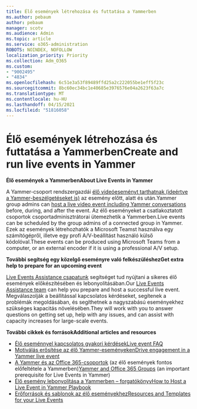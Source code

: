 ```yaml
---
title: Élő események létrehozása és futtatása a Yammerben
ms.author: pebaum
author: pebaum
manager: scotv
ms.audience: Admin
ms.topic: article
ms.service: o365-administration
ROBOTS: NOINDEX, NOFOLLOW
localization_priority: Priority
ms.collection: Adm_O365
ms.custom:
- "9002495"
- "4834"
ms.openlocfilehash: 6c51e3a53f89489ffd25a2c222055be1eff5f23c
ms.sourcegitcommit: 8bc60ec34bc1e40685e3976576e04a2623f63a7c
ms.translationtype: MT
ms.contentlocale: hu-HU
ms.lasthandoff: 04/15/2021
ms.locfileid: "51816058"
---
```

# <a name="create-and-run-live-events-in-yammer"></a><span data-ttu-id="aafb3-102">Élő események létrehozása és futtatása a Yammerben</span><span class="sxs-lookup"><span data-stu-id="aafb3-102">Create and run live events in Yammer</span></span>

<span data-ttu-id="aafb3-103">**Élő események a Yammerben**</span><span class="sxs-lookup"><span data-stu-id="aafb3-103">**About Live Events in Yammer**</span></span>

<span data-ttu-id="aafb3-104">A Yammer-csoport rendszergazdái [élő videóeseményt tarthatnak (ideértve a Yammer-beszélgetéseket is)](https://docs.microsoft.com/yammer/manage-yammer-groups/yammer-live-events) az esemény előtt, alatt és után.</span><span class="sxs-lookup"><span data-stu-id="aafb3-104">Yammer group admins can [host a live video event including Yammer conversations](https://docs.microsoft.com/yammer/manage-yammer-groups/yammer-live-events) before, during, and after the event.</span></span> <span data-ttu-id="aafb3-105">Az élő eseményeket a csatlakoztatott csoportok csoportadminisztrátorai ütemezhetik a Yammerben.</span><span class="sxs-lookup"><span data-stu-id="aafb3-105">Live events can be scheduled by the group admins of a connected group in Yammer.</span></span> <span data-ttu-id="aafb3-106">Ezek az események létrehozhatók a Microsoft Teamst használva egy számítógépről, illetve egy profi A/V-beállítást használó külső kódolóval.</span><span class="sxs-lookup"><span data-stu-id="aafb3-106">These events can be produced using Microsoft Teams from a computer, or an external encoder if it is using a professional A/V setup.</span></span>

<span data-ttu-id="aafb3-107">**További segítség egy közelgő eseményre való felkészüléshez**</span><span class="sxs-lookup"><span data-stu-id="aafb3-107">**Get extra help to prepare for an upcoming event**</span></span>

<span data-ttu-id="aafb3-108">[Live Events Assistance csapatunk](https://aka.ms/AA87gbh) segítséget tud nyújtani a sikeres élő események előkészítésében és lebonyolításában.</span><span class="sxs-lookup"><span data-stu-id="aafb3-108">Our [Live Events Assistance team](https://aka.ms/AA87gbh) can help you prepare and host a successful live event.</span></span> <span data-ttu-id="aafb3-109">Megválaszolják a beállítással kapcsolatos kérdéseket, segítenek a problémák megoldásában, és segíthetnek a nagyszabású eseményekhez szükséges kapacitás növelésében.</span><span class="sxs-lookup"><span data-stu-id="aafb3-109">They will work with you to answer questions on getting set up, help with any issues, and can assist with capacity increases for large-scale events.</span></span>

<span data-ttu-id="aafb3-110">**További cikkek és források**</span><span class="sxs-lookup"><span data-stu-id="aafb3-110">**Additional articles and resources**</span></span>

- [<span data-ttu-id="aafb3-111">Élő eseménnyel kapcsolatos gyakori kérdések</span><span class="sxs-lookup"><span data-stu-id="aafb3-111">Live event FAQ</span></span>](https://support.office.com/article/43bbd59d-a734-4c8f-923d-6a239d137d34)
- [<span data-ttu-id="aafb3-112">Motiválás erősítése az élő Yammer-eseményeken</span><span class="sxs-lookup"><span data-stu-id="aafb3-112">Drive engagement in a Yammer live event</span></span>](https://support.office.com/article/drive-engagement-in-a-yammer-live-event-c0244ad8-6dcb-419c-add9-2e4a00543412?ui=en-US&rs=en-US&ad=US)
- <span data-ttu-id="aafb3-113">[A Yammer és az Office 365-csoportok](https://docs.microsoft.com/yammer/manage-yammer-groups/yammer-and-office-365-groups) (az élő események fontos előfeltétele a Yammerben)</span><span class="sxs-lookup"><span data-stu-id="aafb3-113">[Yammer and Office 365 Groups](https://docs.microsoft.com/yammer/manage-yammer-groups/yammer-and-office-365-groups) (an important prerequisite for Live Events in Yammer)</span></span>
- [<span data-ttu-id="aafb3-114">Élő esemény lebonyolítása a Yammerben – forgatókönyv</span><span class="sxs-lookup"><span data-stu-id="aafb3-114">How to Host a Live Event in Yammer Playbook</span></span>](https://aka.ms/LiveEventsinYammerplaybook)
- [<span data-ttu-id="aafb3-115">Erőforrások és sablonok az élő eseményekhez</span><span class="sxs-lookup"><span data-stu-id="aafb3-115">Resources and Templates for your Live Events</span></span>](https://aka.ms/LiveEventYammerTemplates)
